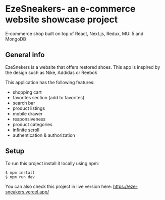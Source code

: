 # EzeSneakers- an e-commerce website showcase project
E-commerce shop built on top of React, Next.js, Redux, MUI 5 and MongoDB

## General info

EzeSnekers is a website that offers restored shoes. This app is inspired by the design such as Nike, Addidas or Reebok

This application has the following features:
* shopping cart
* favorites section (add to favorites)
* search bar
* product listings
* mobile drawer
* responsiveness
* product categories
* infinite scroll
* authentication & authorization

## Setup
To run this project install it locally using npm:

```
$ npm install
$ npm run dev
```

You can also check this project in live version here:
https://eze-sneakers.vercel.app/
